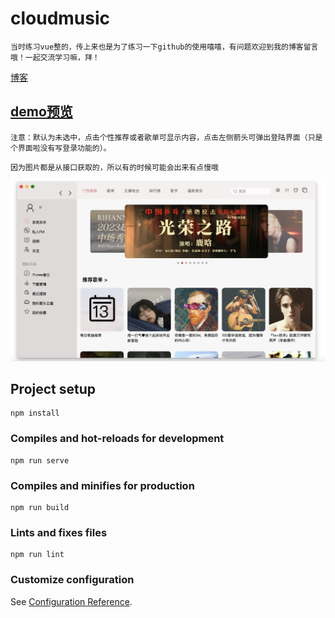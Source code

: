 # cloudmusic
```
当时练习vue整的，传上来也是为了练习一下github的使用嘻嘻，有问题欢迎到我的博客留言哦！一起交流学习嘛，拜！
```
[博客](https://blog.csdn.net/Mo_olly)

## [demo预览](https://mo-olly.github.io/vue3-/)
```
注意：默认为未选中，点击个性推荐或者歌单可显示内容，点击左侧箭头可弹出登陆界面（只是个界面啦没有写登录功能的）。
```
```
因为图片都是从接口获取的，所以有的时候可能会出来有点慢哦
```
![image](界面展示.png)
## Project setup
```
npm install
```

### Compiles and hot-reloads for development
```
npm run serve
```

### Compiles and minifies for production
```
npm run build
```

### Lints and fixes files
```
npm run lint
```

### Customize configuration
See [Configuration Reference](https://cli.vuejs.org/config/).
